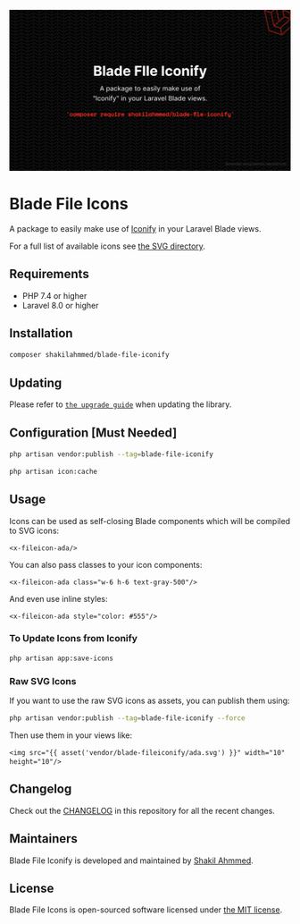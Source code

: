 <p align="center">
    <img src="./Blade_FIle_Iconify.png" width="1280" title="Social Card Blade File Icons">
</p>

# Blade File Icons

A package to easily make use of [Iconify](https://github.com/iconify) in your Laravel Blade views.

For a full list of available icons see [the SVG directory](resources/svg).

## Requirements

- PHP 7.4 or higher
- Laravel 8.0 or higher

## Installation

```bash
composer shakilahmmed/blade-file-iconify
```

## Updating

Please refer to [`the upgrade guide`](UPGRADE.md) when updating the library.

## Configuration [Must Needed]
```bash
php artisan vendor:publish --tag=blade-file-iconify
```

```bash
php artisan icon:cache
```

## Usage

Icons can be used as self-closing Blade components which will be compiled to SVG icons:

```blade
<x-fileicon-ada/>
```

You can also pass classes to your icon components:

```blade
<x-fileicon-ada class="w-6 h-6 text-gray-500"/>
```

And even use inline styles:

```blade
<x-fileicon-ada style="color: #555"/>
```

### To Update Icons from Iconify

```bash
php artisan app:save-icons
```

### Raw SVG Icons

If you want to use the raw SVG icons as assets, you can publish them using:

```bash
php artisan vendor:publish --tag=blade-file-iconify --force
```

Then use them in your views like:

```blade
<img src="{{ asset('vendor/blade-fileiconify/ada.svg') }}" width="10" height="10"/>
```

## Changelog

Check out the [CHANGELOG](CHANGELOG.md) in this repository for all the recent changes.

## Maintainers

Blade File Iconify is developed and maintained by [Shakil Ahmmed](https://github.com/ShakilAhmmed).

## License

Blade File Icons is open-sourced software licensed under [the MIT license](LICENSE.md).
